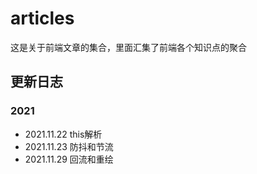 # articles
这是关于前端文章的集合，里面汇集了前端各个知识点的聚合

## 更新日志

### 2021
- 2021.11.22 this解析
- 2021.11.23 防抖和节流
- 2021.11.29 回流和重绘